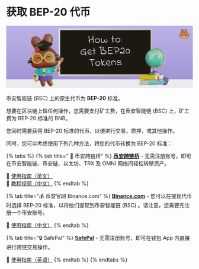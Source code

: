 # 获取 BEP-20 代币

![](../.gitbook/assets/image%20%2817%29.png)

币安智能链 \(BSC\) 上的原生代币为 **BEP-20** 标准。

想要在区块链上做任何操作，您需要支付矿工费，在币安智能链 \(BSC\) 上，矿工费为 BEP-20 标准的 BNB。

您同时需要获得 BEP-20 标准的代币，以便进行交易，质押，或其他操作。

同时，您可以考虑使用下列几种方法，将您的代币转换为 BEP-20 标准：

{% tabs %}
{% tab title=" 🌉 币安跨链桥" %}
[**币安跨链桥**](https://www.binance.org/en/bridge) - 无需注册账号，即可在币安智能链、币安链、以太坊、TRX 及 OMNI 网络间轻松转移资产。

📖 [使用指南（英文）](https://binance-wallet.gitbook.io/binance-bridge/v/cn/guides/binance-bridge-v2)  
🎥 [教程视频（中文）](https://fast.wistia.net/embed/iframe/d3wxsmtwoh)
{% endtab %}

{% tab title="💰 币安官网 Binance.com" %}
[**Binance.com**](https://github.com/pancakeswap/pancake-document/tree/255db0c7af28df2f9c1209daa5cdbd774490a666/get-started/www.binance.com) - 您可以在提现代币时选择 BEP-20 标准，以将他们提现到币安智能链 \(BSC\) 。请注意，您需要先注册一个币安账号。

📖 [使用指南（中文）](https://www.binance.com/zh-CN/support/faq/85a1c394ac1d489fb0bfac0ef2fceafd)
{% endtab %}

{% tab title="🔒 SafePal" %}
[**SafePal**](https://safepal.io/download) - 无需注册账号，即可在钱包 App 内直接进行跨链交易操作。

📖 [使用指南（英语）](https://docs.safepal.io/safepal-app/cross-chain-swap-tutorial)
{% endtab %}
{% endtabs %}

